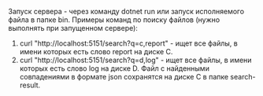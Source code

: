 Запуск сервера - через команду dotnet run или запуск исполняемого файла в папке bin.
Примеры команд по поиску файлов (нужно выполнять при запущенном сервере):
1) curl "http://localhost:5151/search?q=c,report" - ищет все файлы, в имени которых есть слово report на диске С.
1) curl "http://localhost:5151/search?q=d,log" - ищет все файлы, в имени которых есть слово log на диске D.
Файл с найденными совпадениями в формате json сохранятся на диске С в папке search-result.